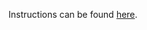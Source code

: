 Instructions can be found [here](https://devops-lecture.as-code.link/tutorials/deploy-app-on-kubernetes#solution-minikube).
